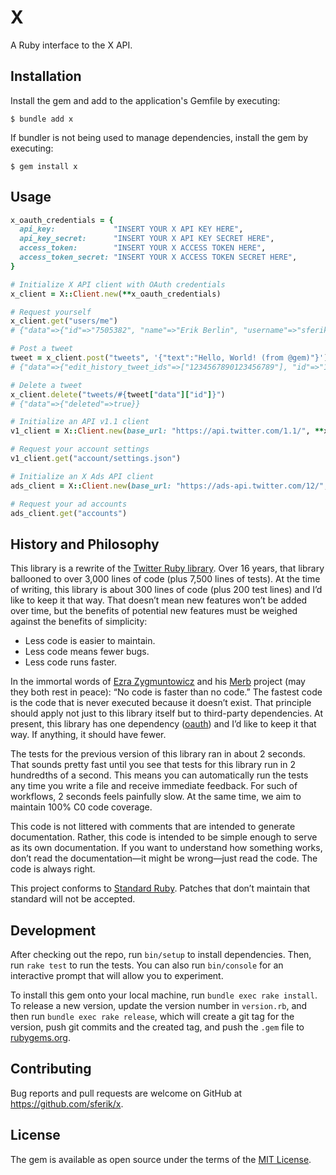 # X

A Ruby interface to the X API.

## Installation

Install the gem and add to the application's Gemfile by executing:

    $ bundle add x

If bundler is not being used to manage dependencies, install the gem by executing:

    $ gem install x

## Usage

```ruby
x_oauth_credentials = {
  api_key:             "INSERT YOUR X API KEY HERE",
  api_key_secret:      "INSERT YOUR X API KEY SECRET HERE",
  access_token:        "INSERT YOUR X ACCESS TOKEN HERE",
  access_token_secret: "INSERT YOUR X ACCESS TOKEN SECRET HERE",
}

# Initialize X API client with OAuth credentials
x_client = X::Client.new(**x_oauth_credentials)

# Request yourself
x_client.get("users/me")
# {"data"=>{"id"=>"7505382", "name"=>"Erik Berlin", "username"=>"sferik"}}

# Post a tweet
tweet = x_client.post("tweets", '{"text":"Hello, World! (from @gem)"}')
# {"data"=>{"edit_history_tweet_ids"=>["1234567890123456789"], "id"=>"1234567890123456789", "text"=>"Hello, World! (from @gem)"}}

# Delete a tweet
x_client.delete("tweets/#{tweet["data"]["id"]}")
# {"data"=>{"deleted"=>true}}

# Initialize an API v1.1 client
v1_client = X::Client.new(base_url: "https://api.twitter.com/1.1/", **x_oauth_credentials)

# Request your account settings
v1_client.get("account/settings.json")

# Initialize an X Ads API client
ads_client = X::Client.new(base_url: "https://ads-api.twitter.com/12/", **x_oauth_credentials)

# Request your ad accounts
ads_client.get("accounts")
```

## History and Philosophy

This library is a rewrite of the [Twitter Ruby library](https://github.com/sferik/twitter). Over 16 years, that library ballooned to over 3,000 lines of code (plus 7,500 lines of tests). At the time of writing, this library is about 300 lines of code (plus 200 test lines) and I’d like to keep it that way. That doesn’t mean new features won’t be added over time, but the benefits of potential new features must be weighed against the benefits of simplicity:

* Less code is easier to maintain.
* Less code means fewer bugs.
* Less code runs faster.

In the immortal words of [Ezra Zygmuntowicz](https://github.com/ezmobius) and his [Merb](https://github.com/merb) project (may they both rest in peace): “No code is faster than no code.” The fastest code is the code that is never executed because it doesn’t exist. That principle should apply not just to this library itself but to third-party dependencies. At present, this library has one dependency ([oauth](https://rubygems.org/gems/oauth)) and I’d like to keep it that way. If anything, it should have fewer.

The tests for the previous version of this library ran in about 2 seconds. That sounds pretty fast until you see that tests for this library run in 2 hundredths of a second. This means you can automatically run the tests any time you write a file and receive immediate feedback. For such of workflows, 2 seconds feels painfully slow. At the same time, we aim to maintain 100% C0 code coverage.

This code is not littered with comments that are intended to generate documentation. Rather, this code is intended to be simple enough to serve as its own documentation. If you want to understand how something works, don’t read the documentation—it might be wrong—just read the code. The code is always right.

This project conforms to [Standard Ruby](https://github.com/standardrb/standard). Patches that don’t maintain that standard will not be accepted.

## Development

After checking out the repo, run `bin/setup` to install dependencies. Then, run `rake test` to run the tests. You can also run `bin/console` for an interactive prompt that will allow you to experiment.

To install this gem onto your local machine, run `bundle exec rake install`. To release a new version, update the version number in `version.rb`, and then run `bundle exec rake release`, which will create a git tag for the version, push git commits and the created tag, and push the `.gem` file to [rubygems.org](https://rubygems.org).

## Contributing

Bug reports and pull requests are welcome on GitHub at https://github.com/sferik/x.

## License

The gem is available as open source under the terms of the [MIT License](https://opensource.org/licenses/MIT).
